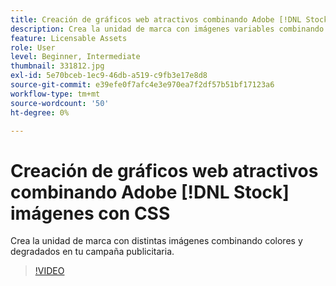 ```yaml
---
title: Creación de gráficos web atractivos combinando Adobe [!DNL Stock] imágenes con CSS
description: Crea la unidad de marca con imágenes variables combinando colores y degradados en tu campaña publicitaria
feature: Licensable Assets
role: User
level: Beginner, Intermediate
thumbnail: 331812.jpg
exl-id: 5e70bceb-1ec9-46db-a519-c9fb3e17e8d8
source-git-commit: e39efe0f7afc4e3e970ea7f2df57b51bf17123a6
workflow-type: tm+mt
source-wordcount: '50'
ht-degree: 0%

---
```


# Creación de gráficos web atractivos combinando Adobe [!DNL Stock] imágenes con CSS

Crea la unidad de marca con distintas imágenes combinando colores y degradados en tu campaña publicitaria.

>[!VIDEO](https://video.tv.adobe.com/v/331812?hidetitle=true)
